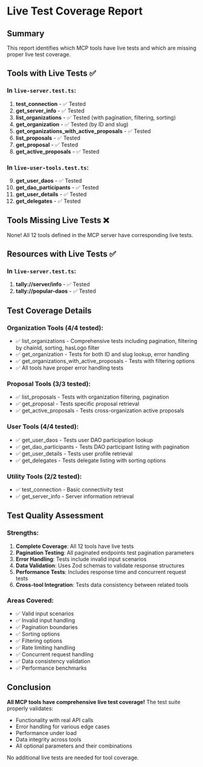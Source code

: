 # Live Test Coverage Report

## Summary

This report identifies which MCP tools have live tests and which are missing proper live test coverage.

## Tools with Live Tests ✅

### In `live-server.test.ts`:
1. **test_connection** - ✅ Tested
2. **get_server_info** - ✅ Tested
3. **list_organizations** - ✅ Tested (with pagination, filtering, sorting)
4. **get_organization** - ✅ Tested (by ID and slug)
5. **get_organizations_with_active_proposals** - ✅ Tested
6. **list_proposals** - ✅ Tested
7. **get_proposal** - ✅ Tested
8. **get_active_proposals** - ✅ Tested

### In `live-user-tools.test.ts`:
9. **get_user_daos** - ✅ Tested
10. **get_dao_participants** - ✅ Tested
11. **get_user_details** - ✅ Tested
12. **get_delegates** - ✅ Tested

## Tools Missing Live Tests ❌

None! All 12 tools defined in the MCP server have corresponding live tests.

## Resources with Live Tests ✅

### In `live-server.test.ts`:
1. **tally://server/info** - ✅ Tested
2. **tally://popular-daos** - ✅ Tested

## Test Coverage Details

### Organization Tools (4/4 tested):
- ✅ list_organizations - Comprehensive tests including pagination, filtering by chainId, sorting, hasLogo filter
- ✅ get_organization - Tests for both ID and slug lookup, error handling
- ✅ get_organizations_with_active_proposals - Tests with filtering options
- ✅ All tools have proper error handling tests

### Proposal Tools (3/3 tested):
- ✅ list_proposals - Tests with organization filtering, pagination
- ✅ get_proposal - Tests specific proposal retrieval
- ✅ get_active_proposals - Tests cross-organization active proposals

### User Tools (4/4 tested):
- ✅ get_user_daos - Tests user DAO participation lookup
- ✅ get_dao_participants - Tests DAO participant listing with pagination
- ✅ get_user_details - Tests user profile retrieval
- ✅ get_delegates - Tests delegate listing with sorting options

### Utility Tools (2/2 tested):
- ✅ test_connection - Basic connectivity test
- ✅ get_server_info - Server information retrieval

## Test Quality Assessment

### Strengths:
1. **Complete Coverage**: All 12 tools have live tests
2. **Pagination Testing**: All paginated endpoints test pagination parameters
3. **Error Handling**: Tests include invalid input scenarios
4. **Data Validation**: Uses Zod schemas to validate response structures
5. **Performance Tests**: Includes response time and concurrent request tests
6. **Cross-tool Integration**: Tests data consistency between related tools

### Areas Covered:
- ✅ Valid input scenarios
- ✅ Invalid input handling
- ✅ Pagination boundaries
- ✅ Sorting options
- ✅ Filtering options
- ✅ Rate limiting handling
- ✅ Concurrent request handling
- ✅ Data consistency validation
- ✅ Performance benchmarks

## Conclusion

**All MCP tools have comprehensive live test coverage!** The test suite properly validates:
- Functionality with real API calls
- Error handling for various edge cases
- Performance under load
- Data integrity across tools
- All optional parameters and their combinations

No additional live tests are needed for tool coverage. 